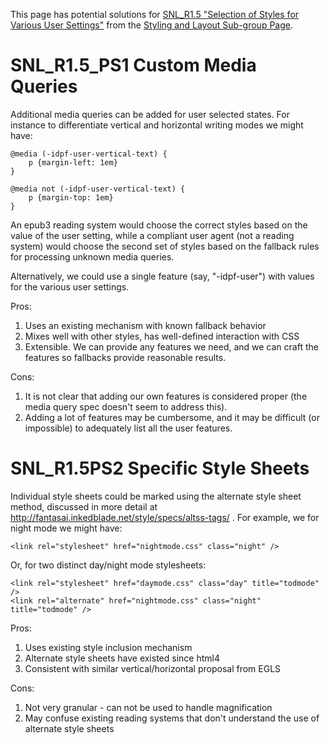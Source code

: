 This page has potential solutions for [SNL\_R1.5 "Selection of Styles for Various User Settings"](StylingAndLayout#SNL_R1.5_Selection_of_Styles_for_Various_User_Settings.md) from the [Styling and Layout Sub-group Page](StylingAndLayout.md).

# SNL\_R1.5\_PS1 Custom Media Queries #

Additional media queries can be added for user selected states. For instance to differentiate vertical and horizontal writing modes we might have:
```
@media (-idpf-user-vertical-text) {
	p {margin-left: 1em}
}

@media not (-idpf-user-vertical-text) {
	p {margin-top: 1em}
}
```

An epub3 reading system would choose the correct styles based on the value of the user setting, while a compliant user agent (not a reading system) would choose the second set of styles based on the fallback rules for processing unknown media queries.

Alternatively, we could use a single feature (say, "-idpf-user") with values for the various user settings.

Pros:
  1. Uses an existing mechanism with known fallback behavior
  1. Mixes well with other styles, has well-defined interaction with CSS
  1. Extensible. We can provide any features we need, and we can craft the features so fallbacks provide reasonable results.

Cons:
  1. It is not clear that adding our own features is considered proper (the media query spec doesn't seem to address this).
  1. Adding a lot of features may be cumbersome, and it may be difficult (or impossible) to adequately list all the user features.

# SNL\_R1.5PS2 Specific Style Sheets #

Individual style sheets could be marked using the alternate style sheet method, discussed in more detail at http://fantasai.inkedblade.net/style/specs/altss-tags/ . For example, we for night mode we might have:

```
<link rel="stylesheet" href="nightmode.css" class="night" />
```

Or, for two distinct day/night mode stylesheets:

```
<link rel="stylesheet" href="daymode.css" class="day" title="todmode" />
<link rel="alternate" href="nightmode.css" class="night" title="todmode" />
```

Pros:
  1. Uses existing style inclusion mechanism
  1. Alternate style sheets have existed since html4
  1. Consistent with similar vertical/horizontal proposal from EGLS

Cons:
  1. Not very granular - can not be used to handle magnification
  1. May confuse existing reading systems that don't understand the use of alternate style sheets